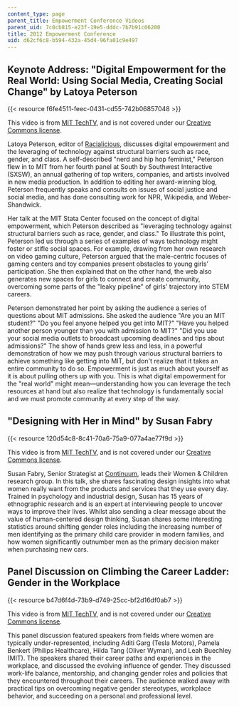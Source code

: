 ```yaml
---
content_type: page
parent_title: Empowerment Conference Videos
parent_uid: 7c0cb815-e23f-19e5-dddc-7b7b91c06200
title: 2012 Empowerment Conference
uid: d62cf6c8-b594-432a-45d4-96fa01c9e497
---
```


Keynote Address: "Digital Empowerment for the Real World: Using Social Media, Creating Social Change" by Latoya Peterson
------------------------------------------------------------------------------------------------------------------------

{{< resource f6fe4511-feec-0431-cd55-742b06857048 >}}

This video is from [MIT TechTV](http://techtv.mit.edu/), and is not covered under our [Creative Commons license](/terms/#cc).

Latoya Peterson, editor of [Racialicious](http://racialicious.tumblr.com/), discusses digital empowerment and the leveraging of technology against structural barriers such as race, gender, and class. A self-described "nerd and hip hop feminist," Peterson flew in to MIT from her fourth panel at South by Southwest Interactive (SXSW), an annual gathering of top writers, companies, and artists involved in new media production. In addition to editing her award-winning blog, Peterson frequently speaks and consults on issues of social justice and social media, and has done consulting work for NPR, Wikipedia, and Weber-Shandwick.

Her talk at the MIT Stata Center focused on the concept of digital empowerment, which Peterson described as "leveraging technology against structural barriers such as race, gender, and class." To illustrate this point, Peterson led us through a series of examples of ways technology might foster or stifle social spaces. For example, drawing from her own research on video gaming culture, Peterson argued that the male-centric focuses of gaming centers and toy companies present obstacles to young girls’ participation. She then explained that on the other hand, the web also generates new spaces for girls to connect and create community, overcoming some parts of the "leaky pipeline" of girls' trajectory into STEM careers.

Peterson demonstrated her point by asking the audience a series of questions about MIT admissions. She asked the audience "Are you an MIT student?" "Do you feel anyone helped you get into MIT?" "Have you helped another person younger than you with admission to MIT?" "Did you use your social media outlets to broadcast upcoming deadlines and tips about admissions?" The show of hands grew less and less, in a powerful demonstration of how we may push through various structural barriers to achieve something like getting into MIT, but don't realize that it takes an entire community to do so. Empowerment is just as much about yourself as it is about pulling others up with you. This is what digital empowerment for the "real world" might mean—understanding how you can leverage the tech resources at hand but also realize that technology is fundamentally social and we must promote community at every step of the way.

"Designing with Her in Mind" by Susan Fabry
-------------------------------------------

{{< resource 120d54c8-8c41-70a6-75a9-077a4ae77f9d >}}

This video is from [MIT TechTV](http://techtv.mit.edu/), and is not covered under our [Creative Commons license](/terms/#cc).

Susan Fabry, Senior Strategist at [Continuum](http://continuuminnovation.com/), leads their Women & Children research group. In this talk, she shares fascinating design insights into what women really want from the products and services that they use every day. Trained in psychology and industrial design, Susan has 15 years of ethnographic research and is an expert at interviewing people to uncover ways to improve their lives. Whilst also sending a clear message about the value of human-centered design thinking, Susan shares some interesting statistics around shifting gender roles including the increasing number of men identifying as the primary child care provider in modern families, and how women significantly outnumber men as the primary decision maker when purchasing new cars.

Panel Discussion on Climbing the Career Ladder: Gender in the Workplace
-----------------------------------------------------------------------

{{< resource b47d6f4d-73b9-d749-25cc-bf2d16df0ab7 >}}

This video is from [MIT TechTV](http://techtv.mit.edu/), and is not covered under our [Creative Commons license](/terms/#cc).

This panel discussion featured speakers from fields where women are typically under-represented, including Aditi Garg (Tesla Motors), Pamela Benkert (Philips Healthcare), Hilda Tang (Oliver Wyman), and Leah Buechley (MIT). The speakers shared their career paths and experiences in the workplace, and discussed the evolving influence of gender. They discussed work-life balance, mentorship, and changing gender roles and policies that they encountered throughout their careers. The audience walked away with practical tips on overcoming negative gender stereotypes, workplace behavior, and succeeding on a personal and professional level.